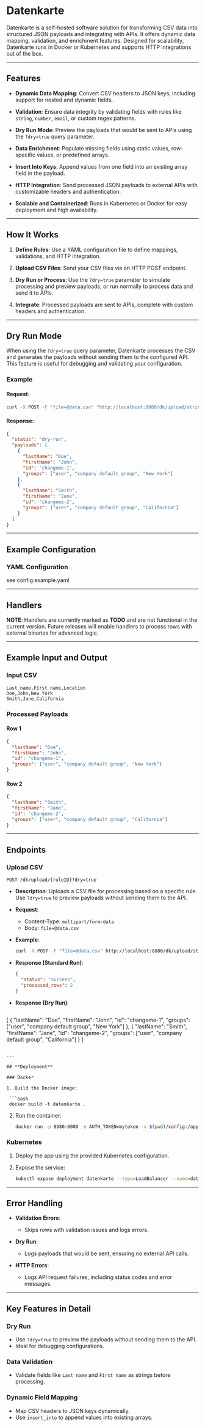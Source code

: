 # **Datenkarte**

Datenkarte is a self-hosted software solution for transforming CSV data into structured JSON payloads and integrating with APIs. It offers dynamic data mapping, validation, and enrichment features. Designed for scalability, Datenkarte runs in Docker or Kubernetes and supports HTTP integrations out of the box.

---

## **Features**

- **Dynamic Data Mapping**:
  Convert CSV headers to JSON keys, including support for nested and dynamic fields.

- **Validation**:
  Ensure data integrity by validating fields with rules like `string`, `number`, `email`, or custom regex patterns.

- **Dry Run Mode**:
  Preview the payloads that would be sent to APIs using the `?dry=true` query parameter.

- **Data Enrichment**:
  Populate missing fields using static values, row-specific values, or predefined arrays.

- **Insert Into Keys**:
  Append values from one field into an existing array field in the payload.

- **HTTP Integration**:
  Send processed JSON payloads to external APIs with customizable headers and authentication.

- **Scalable and Containerized**:
  Runs in Kubernetes or Docker for easy deployment and high availability.

---

## **How It Works**

1. **Define Rules**:
   Use a YAML configuration file to define mappings, validations, and HTTP integration.

2. **Upload CSV Files**:
   Send your CSV files via an HTTP POST endpoint.

3. **Dry Run or Process**:
   Use the `?dry=true` parameter to simulate processing and preview payloads, or run normally to process data and send it to APIs.

4. **Integrate**:
   Processed payloads are sent to APIs, complete with custom headers and authentication.

---

## **Dry Run Mode**

When using the `?dry=true` query parameter, Datenkarte processes the CSV and generates the payloads without sending them to the configured API. This feature is useful for debugging and validating your configuration.

### Example

#### Request:

```bash
curl -X POST -F "file=@data.csv" "http://localhost:8080/dk/upload/string-for-url?dry=true"
```

#### Response:

```json
{
  "status": "dry-run",
  "payloads": [
    {
      "lastName": "Doe",
      "firstName": "John",
      "id": "changeme-1",
      "groups": ["user", "company default group", "New York"]
    },
    {
      "lastName": "Smith",
      "firstName": "Jane",
      "id": "changeme-2",
      "groups": ["user", "company default group", "California"]
    }
  ]
}
```

---

## **Example Configuration**

### YAML Configuration

see config.example.yaml

---

## **Handlers**

**NOTE**: Handlers are currently marked as **TODO** and are not functional in the current version. Future releases will enable handlers to process rows with external binaries for advanced logic.

---

## **Example Input and Output**

### Input CSV

```csv
Last name,First name,Location
Doe,John,New York
Smith,Jane,California
```

### Processed Payloads

#### Row 1

```json
{
  "lastName": "Doe",
  "firstName": "John",
  "id": "changeme-1",
  "groups": ["user", "company default group", "New York"]
}
```

#### Row 2

```json
{
  "lastName": "Smith",
  "firstName": "Jane",
  "id": "changeme-2",
  "groups": ["user", "company default group", "California"]
}
```

---

## **Endpoints**

### Upload CSV

```http
POST /dk/upload/{ruleID}?dry=true
```

- **Description**: Uploads a CSV file for processing based on a specific rule. Use `?dry=true` to preview payloads without sending them to the API.
- **Request**:
  - Content-Type: `multipart/form-data`
  - Body: `file=@data.csv`
- **Example**:

  ```bash
  curl -X POST -F "file=@data.csv" http://localhost:8080/dk/upload/string-for-url
  ```

- **Response (Standard Run)**:

  ```json
  {
    "status": "success",
    "processed_rows": 2
  }
  ```

- **Response (Dry Run)**:

  ```json
[
  {
    "lastName": "Doe",
    "firstName": "John",
    "id": "changeme-1",
    "groups": ["user", "company default group", "New York"]
  },
  {
    "lastName": "Smith",
    "firstName": "Jane",
    "id": "changeme-2",
    "groups": ["user", "company default group", "California"]
  }
]
  ```

---

## **Deployment**

### Docker

1. Build the Docker image:

   ```bash
   docker build -t datenkarte .
   ```

2. Run the container:

   ```bash
   docker run -p 8080:8080 -e AUTH_TOKEN=mytoken -v $(pwd)/config:/app/config datenkarte
   ```

### Kubernetes

1. Deploy the app using the provided Kubernetes configuration.

2. Expose the service:

   ```bash
   kubectl expose deployment datenkarte --type=LoadBalancer --name=datenkarte
   ```

---

## **Error Handling**

- **Validation Errors**:
  - Skips rows with validation issues and logs errors.

- **Dry Run**:
  - Logs payloads that would be sent, ensuring no external API calls.

- **HTTP Errors**:
  - Logs API request failures, including status codes and error messages.

---

## **Key Features in Detail**

### Dry Run

- Use `?dry=true` to preview the payloads without sending them to the API.
- Ideal for debugging configurations.

### Data Validation

- Validate fields like `Last name` and `First name` as strings before processing.

### Dynamic Field Mapping

- Map CSV headers to JSON keys dynamically.
- Use `insert_into` to append values into existing arrays.
